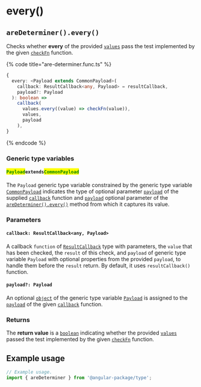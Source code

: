 # every()

## `areDeterminer().every()`

Checks whether **every** of the provided [`values`](./#...values-any) pass the test implemented by the given [`checkFn`](./#checkfn-function) function.

{% code title="are-determiner.func.ts" %}
```typescript
{
  every: <Payload extends CommonPayload>(
    callback: ResultCallback<any, Payload> = resultCallback,
    payload?: Payload
  ): boolean =>
    callback(
      values.every((value) => checkFn(value)),
      values,
      payload
    ),
}
```
{% endcode %}

### Generic type variables

#### <mark style="color:green;">**`Payload`**</mark>**`extends`**<mark style="color:green;">**`CommonPayload`**</mark>

The `Payload` generic type variable constrained by the generic type variable [`CommonPayload`](./#commonpayloadextendsobject) indicates the type of optional parameter [`payload`](../../types/resultcallback.md#payload-payload) of the supplied [`callback`](every.md#callback-resultcallback-less-than-any-payload-greater-than) function and [`payload`](every.md#payload-payload) optional parameter of the [`areDeterminer().every()`](every.md#aredeterminer-.every) method from which it captures its value.

### Parameters

#### `callback: ResultCallback<any, Payload>`

A callback `function` of [`ResultCallback`](../../types/resultcallback.md) type with parameters, the `value` that has been checked, the `result` of this check, and `payload` of generic type variable `Payload` with optional properties from the provided `payload`, to handle them before the `result` return. By default, it uses `resultCallback()` function.

#### `payload?: Payload`

An optional [`object`](https://developer.mozilla.org/en-US/docs/Web/JavaScript/Reference/Global\_Objects/Object) of the generic type variable [`Payload`](every.md#payloadextendscommonpayload) is assigned to the [`payload`](../../types/resultcallback.md#payload-payload) of the given [`callback`](every.md#callback-resultcallback-less-than-any-payload-greater-than) function.

### Returns

The **return value** is a [`boolean`](https://developer.mozilla.org/en-US/docs/Web/JavaScript/Reference/Global\_Objects/Boolean) indicating whether the provided [`values`](./#...values-any) passed the test implemented by the given [`checkFn`](./#checkfn-function) function.

## Example usage

```typescript
// Example usage.
import { areDeterminer } from '@angular-package/type';


```
